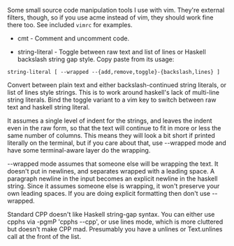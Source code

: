 Some small source code manipulation tools I use with vim.  They're external
filters, though, so if you use acme instead of vim, they should work fine there
too.  See included `vimrc` for examples.

- cmt - Comment and uncomment code.

- string-literal - Toggle between raw text and list of lines or Haskell
backslash string gap style.  Copy paste from its usage:

`string-literal [ --wrapped --{add,remove,toggle}-{backslash,lines} ]`

Convert between plain text and either backslash-continued string
literals, or list of lines style strings.  This is to work around
haskell's lack of multi-line string literals.  Bind the toggle variant
to a vim key to switch between raw text and haskell string literal.

It assumes a single level of indent for the strings, and leaves the
indent even in the raw form, so that the text will continue to fit in
more or less the same number of columns.  This means they will look
a bit short if printed literally on the terminal, but if you care about
that, use --wrapped mode and have some terminal-aware layer do the
wrapping.

--wrapped mode assumes that someone else will be wrapping the text.
It doesn't put in newlines, and separates wrapped with a leading space.
A paragraph newline in the input becomes an explicit newline in the
haskell string.  Since it assumes someone else is wrapping, it won't
preserve your own leading spaces.  If you are doing explicit formatting
then don't use --wrapped.

Standard CPP doesn't like Haskell string-gap syntax.  You can either use
cpphs via -pgmP 'cpphs --cpp', or use lines mode, which is more
cluttered but doesn't make CPP mad.  Presumably you have a unlines or
Text.unlines call at the front of the list.
